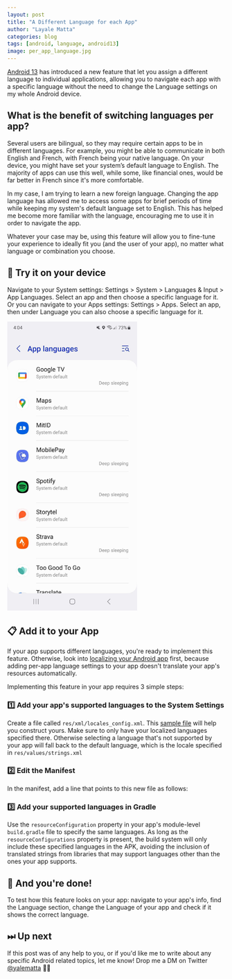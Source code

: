 ```yaml
---
layout: post
title: "A Different Language for each App"
author: "Layale Matta"
categories: blog
tags: [android, language, android13]
image: per_app_language.jpg
---
```


[Android 13](https://www.android.com/android-13/) has introduced a new feature that let you assign a different language to individual applications, allowing you to navigate each app with a specific language without the need to change the Language settings on my whole Android device. 

## What is the benefit of switching languages per app?

Several users are bilingual, so they may require certain apps to be in different languages. For example, you might be able to communicate in both English and French, with French being your native language. On your device, you might have set your system’s default language to English. The majority of apps can use this well, while some, like financial ones, would be far better in French since it's more comfortable.

In my case, I am trying to learn a new foreign language. Changing the app language has allowed me to access some apps for brief periods of time while keeping my system's default language set to English. This has helped me become more familiar with the language, encouraging me to use it in order to navigate the app.

Whatever your case may be, using this feature will allow you to fine-tune your experience to ideally fit you (and the user of your app), no matter what language or combination you choose.

## 📱 Try it on your device 

Navigate to your System settings: Settings > System > Languages & Input > App Languages. Select an app and then choose a specific language for it.
Or you can navigate to your Apps settings: Settings > Apps. Select an app, then under Language you can also choose a specific language for it.

<img src="../assets/img/per_app_language_01.jpg" width="300"/>

## 📋 Add it to your App 

If your app supports different languages, you're ready to implement this feature. Otherwise, look into [localizing your Android app](https://developer.android.com/guide/topics/resources/localization) first, because adding per-app language settings to your app doesn't translate your app's resources automatically.

Implementing this feature in your app requires 3 simple steps: 

### 1️⃣ Add your app's supported languages to the System Settings

Create a file called `res/xml/locales_config.xml`. This [sample file](https://developer.android.com/guide/topics/resources/app-languages#sample-config) will help you construct yours. Make sure to only have your localized languages specified there. Otherwise selecting a language that's not supported by your app will fall back to the default language, which is the locale specified in `res/values/strings.xml`

<script src="https://gist.github.com/yalematta/557eefd13a5a7d8d93ba0ed7244ac7b3.js"></script>

### 2️⃣ Edit the Manifest

In the manifest, add a line that points to this new file as follows:

<script src="https://gist.github.com/yalematta/2e8f9306306d09f4fa14d675998ba2ab.js"></script>

### 3️⃣ Add your supported languages in Gradle

Use the `resourceConfiguration` property in your app's module-level `build.gradle` file to specify the same languages. As long as the `resourceConfigurations` property is present, the build system will only include these specified languages in the APK, avoiding the inclusion of translated strings from libraries that may support languages other than the ones your app supports. 

<script src="https://gist.github.com/yalematta/a148c9d6431a59bf21dbd5d93d743a65.js"></script>

## 🎉 And you're done!

To test how this feature looks on your app: navigate to your app's info, find the Language section, change the Language of your app and check if it shows the correct language.

## ⏭ Up next 

If this post was of any help to you, or if you'd like me to write about any specific Android related topics, let me know! Drop me a DM on Twitter [@yalematta](https://twitter.com/yalematta) ✌🏼
